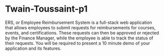 # Twain-Toussaint-p1

ERS, or Employee Reimbursement System is a full-stack web application that allows employees to submit requests for reimbursements for courses, events, and certifications. These requests can then be approved or rejected by the Finance Manager, while the employee is able to track the status of their requests. You will be required to present a 10 minute demo of your application and its features.
